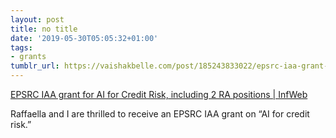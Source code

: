 ```yaml
---
layout: post
title: no title
date: '2019-05-30T05:05:32+01:00'
tags:
- grants
tumblr_url: https://vaishakbelle.com/post/185243833022/epsrc-iaa-grant-for-ai-for-credit-risk-including
---
```

[EPSRC IAA grant for AI for Credit Risk, including 2 RA positions | InfWeb](https://t.umblr.com/redirect?z=http%3A%2F%2Fweb.inf.ed.ac.uk%2Fcisa%2Fnews%2Fepsrc-iaa-grant-for-ai-for-credit-risk-including-2&t=NjE0MWNlOGE1YTA1ODg2YzM5NjM0MzFiODZlMDY1OTBkMGNmZTVkMCw2ZTIxOGY3M2Y0YWI1MTE2M2FiM2NiZWU0YWQzM2M4ZWZiYzI1NDhk)

Raffaella and I are thrilled to receive an EPSRC IAA grant on “AI for credit risk.”

